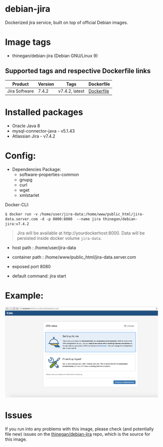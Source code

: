 # debian-jira
Dockerized jira service, built on top of official Debian images.

# Image tags
* thinegan/debian-jira (Debian GNU/Linux 9)

## Supported tags and respective Dockerfile links

| Product |Version | Tags  | Dockerfile |
|---------|--------|-------|------------|
| Jira Software | 7.4.2 | v7.4.2, latest | [Dockerfile](https://github.com/thinegan/debian-jira/blob/master/Dockerfile) |

# Installed packages
* Oracle Java 8 
* mysql-connector-java - v5.1.43
* Atlassian Jira - v7.4.2

# Config:
* Dependencies Package:
  * software-properties-common
  * gnupg 
  * curl
  * wget
  * xmlstarlet

Docker-CLI:
~~~~
$ docker run -v /home/user/jira-data:/home/www/public_html/jira-data.server.com -d -p 8000:8080  --name jira thinegan/debian-jira:v7.4.2
~~~~

> Jira will be available at http://yourdockerhost:8000. Data will be persisted inside docker volume `jira-data`.

* host path : /home/user/jira-data
* container path : /home/www/public_html/jira-data.server.com

* exposed port 8080
* default command: jira start

# Example:
![example-docker-jira](images/example-docker-jira.png)

# Issues
If you run into any problems with this image, please check (and potentially file new) issues on the [thinegan/debian-jira](https://github.com/thinegan/debian-jira) repo, which is the source for this image.